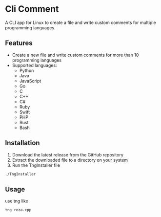 # Cli Comment

A CLI app for Linux to create a file and write custom comments for multiple programming languages.

## Features

- Create a new file and write custom comments for more than 10 programming languages
- Supported languages:
  - Python
  - Java
  - JavaScript
  - Go
  - C
  - C++
  - C#
  - Ruby
  - Swift
  - PHP
  - Rust
  - Bash

## Installation
1. Download the latest release from the GitHub repository
2. Extract the downloaded file to a directory on your system
3. Run the TngInstaller file
  ```bash  
./TngInstaller
```
## Usage

use  tng like 
```bash
tng reza.cpp
